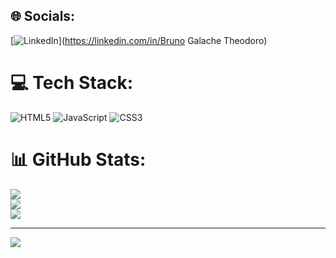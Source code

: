 
## 🌐 Socials:
[![LinkedIn](https://img.shields.io/badge/LinkedIn-%230077B5.svg?logo=linkedin&logoColor=white)](https://linkedin.com/in/Bruno Galache Theodoro) 

# 💻 Tech Stack:
![HTML5](https://img.shields.io/badge/html5-%23E34F26.svg?style=plastic&logo=html5&logoColor=white) ![JavaScript](https://img.shields.io/badge/javascript-%23323330.svg?style=plastic&logo=javascript&logoColor=%23F7DF1E) ![CSS3](https://img.shields.io/badge/css3-%231572B6.svg?style=plastic&logo=css3&logoColor=white)
# 📊 GitHub Stats:
![](https://github-readme-stats.vercel.app/api?username=brunogalachetheodoro&theme=react&hide_border=false&include_all_commits=false&count_private=false)<br/>
![](https://github-readme-streak-stats.herokuapp.com/?user=brunogalachetheodoro&theme=react&hide_border=false)<br/>
![](https://github-readme-stats.vercel.app/api/top-langs/?username=brunogalachetheodoro&theme=react&hide_border=false&include_all_commits=false&count_private=false&layout=compact)

---
[![](https://visitcount.itsvg.in/api?id=brunogalachetheodoro&icon=0&color=0)](https://visitcount.itsvg.in)

<!-- Proudly created with GPRM ( https://gprm.itsvg.in ) -->
